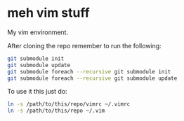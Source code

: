 meh vim stuff
=============
My vim environment.

After cloning the repo remember to run the following:

```sh
git submodule init
git submodule update
git submodule foreach --recursive git submodule init
git submodule foreach --recursive git submodule update
```

To use it this just do:

```sh
ln -s /path/to/this/repo/vimrc ~/.vimrc
ln -s /path/to/this/repo ~/.vim
```
